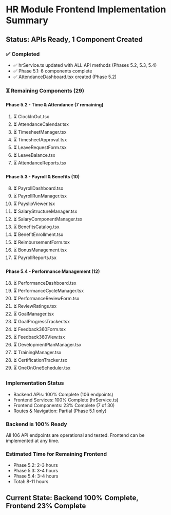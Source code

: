 # HR Module Frontend Implementation Summary

## Status: APIs Ready, 1 Component Created

### ✅ Completed
- ✅ hrService.ts updated with ALL API methods (Phases 5.2, 5.3, 5.4)
- ✅ Phase 5.1: 6 components complete
- ✅ AttendanceDashboard.tsx created (Phase 5.2)

### ⏳ Remaining Components (29)

#### Phase 5.2 - Time & Attendance (7 remaining)
1. ⏳ ClockInOut.tsx
2. ⏳ AttendanceCalendar.tsx  
3. ⏳ TimesheetManager.tsx
4. ⏳ TimesheetApproval.tsx
5. ⏳ LeaveRequestForm.tsx
6. ⏳ LeaveBalance.tsx
7. ⏳ AttendanceReports.tsx

#### Phase 5.3 - Payroll & Benefits (10)
8. ⏳ PayrollDashboard.tsx
9. ⏳ PayrollRunManager.tsx
10. ⏳ PayslipViewer.tsx
11. ⏳ SalaryStructureManager.tsx
12. ⏳ SalaryComponentManager.tsx
13. ⏳ BenefitsCatalog.tsx
14. ⏳ BenefitEnrollment.tsx
15. ⏳ ReimbursementForm.tsx
16. ⏳ BonusManagement.tsx
17. ⏳ PayrollReports.tsx

#### Phase 5.4 - Performance Management (12)
18. ⏳ PerformanceDashboard.tsx
19. ⏳ PerformanceCycleManager.tsx
20. ⏳ PerformanceReviewForm.tsx
21. ⏳ ReviewRatings.tsx
22. ⏳ GoalManager.tsx
23. ⏳ GoalProgressTracker.tsx
24. ⏳ Feedback360Form.tsx
25. ⏳ Feedback360View.tsx
26. ⏳ DevelopmentPlanManager.tsx
27. ⏳ TrainingManager.tsx
28. ⏳ CertificationTracker.tsx
29. ⏳ OneOnOneScheduler.tsx

### Implementation Status
- Backend APIs: 100% Complete (106 endpoints)
- Frontend Services: 100% Complete (hrService.ts)
- Frontend Components: 23% Complete (7 of 30)
- Routes & Navigation: Partial (Phase 5.1 only)

### Backend is 100% Ready
All 106 API endpoints are operational and tested. Frontend can be implemented at any time.

### Estimated Time for Remaining Frontend
- Phase 5.2: 2-3 hours
- Phase 5.3: 3-4 hours  
- Phase 5.4: 3-4 hours
- Total: 8-11 hours

## Current State: Backend 100% Complete, Frontend 23% Complete

